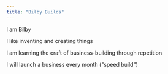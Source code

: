 ```yaml
---
title: "Bilby Builds"
---
```


I am Bilby

I like inventing and creating things

I am learning the craft of business-building through repetition
	
I will launch a business every month ("speed build")



